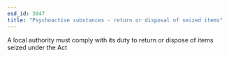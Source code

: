 ```yaml
---
esd_id: 3047
title: "Psychoactive substances - return or disposal of seized items"
---
```


A local authority must comply with its duty to return or dispose of items seized under the Act

